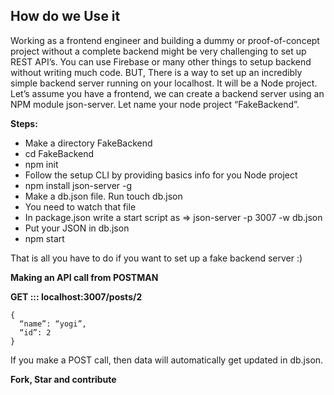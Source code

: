 How do we Use it 
-------
Working as a frontend engineer and building a dummy or proof-of-concept project without a complete backend might be very challenging to set up REST API’s. 
You can use Firebase or many other things to setup backend without writing much code. BUT,
There is a way to set up an incredibly simple backend server running on your localhost. 
It will be a Node project.
Let’s assume you have a frontend, we can create a backend server using an NPM module json-server.
Let name your node project “FakeBackend”.

**Steps:**

- Make a directory FakeBackend
- cd FakeBackend
- npm init
- Follow the setup CLI by providing basics info for you Node project
- npm install json-server -g
- Make a db.json file. Run touch db.json
- You need to watch that file
- In package.json write a start script as => json-server -p 3007 -w db.json
- Put your JSON in db.json
- npm start

That is all you have to do if you want to set up a fake backend server :)

**Making an API call from POSTMAN**

**GET ::: localhost:3007/posts/2**
```
{
  “name”: “yogi”,
  “id”: 2
}
```

If you make a POST call, then data will automatically get updated in db.json.

**Fork, Star and contribute**
